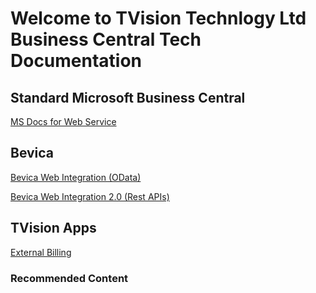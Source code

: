 # Welcome to TVision Technlogy Ltd Business Central Tech Documentation 

## Standard Microsoft Business Central 

[MS Docs for Web Service](BC/Readme.md)

## Bevica

[Bevica Web Integration (OData)](Bevica/Bevicaweb.md)

[Bevica Web Integration 2.0 (Rest APIs)](Bevica/Bevica-2_0.md.md)

## TVision Apps

[External Billing](TVisionTech/ExternalBilling.md)

### Recommended Content

